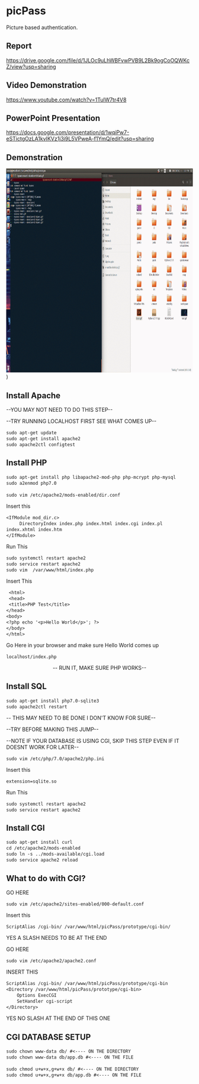 # picPass
Picture based authentication.

## Report
https://drive.google.com/file/d/1JLOc9uLhWBFvwPVB9L2Bk9ogCoOQWKcZ/view?usp=sharing

## Video Demonstration
https://www.youtube.com/watch?v=1TulW7tr4V8

## PowerPoint Presentation 
https://docs.google.com/presentation/d/1wqiPw7-eSTictgOzLA1kvIKVz1j3i9L5VPweA-f1YmQ/edit?usp=sharing

## Demonstration
<img src="https://github.com/McFlip/picPass/blob/master/templates/STEGO.gif" width="850" height="550" />)

## Install Apache

--YOU MAY NOT NEED TO DO THIS STEP--


--TRY RUNNING LOCALHOST FIRST SEE WHAT COMES UP--

    sudo apt-get update
    sudo apt-get install apache2
    sudo apache2ctl configtest


## Install PHP

    sudo apt-get install php libapache2-mod-php php-mcrypt php-mysql
    sudo a2enmod php7.0

    sudo vim /etc/apache2/mods-enabled/dir.conf

Insert this

    <IfModule mod_dir.c>
         DirectoryIndex index.php index.html index.cgi index.pl index.xhtml index.htm
    </IfModule>
Run This

    sudo systemctl restart apache2
    sudo service restart apache2
    sudo vim  /var/www/html/index.php
Insert This

     <html>
     <head>
     <title>PHP Test</title>
    </head>
    <body>
    <?php echo '<p>Hello World</p>'; ?>
    </body>
    </html>
Go Here in your browser and make sure Hello World comes up
   
    localhost/index.php


<center>-- RUN IT, MAKE SURE PHP WORKS--</center>


## Install SQL

    sudo apt-get install php7.0-sqlite3
    sudo apache2ctl restart

-- THIS MAY NEED TO BE DONE I DON'T KNOW FOR SURE--

--TRY BEFORE MAKING THIS JUMP--

--NOTE IF YOUR DATABASE IS USING CGI, SKIP THIS STEP EVEN IF IT DOESNT WORK FOR LATER--

    sudo vim /etc/php/7.0/apache2/php.ini
Insert this
    
    extension=sqlite.so

Run This

    sudo systemctl restart apache2
    sudo service restart apache2



## Install CGI

    sudo apt-get install curl
    cd /etc/apache2/mods-enabled
    sudo ln -s ../mods-available/cgi.load
    sudo service apache2 reload



## What to do with CGI?

GO HERE

    sudo vim /etc/apache2/sites-enabled/000-default.conf

Insert this

    ScriptAlias /cgi-bin/ /var/www/html/picPass/prototype/cgi-bin/ 

 YES A SLASH NEEDS TO BE AT THE END

GO HERE

    sudo vim /etc/apache2/apache2.conf

INSERT THIS

    ScriptAlias /cgi-bin/ /var/www/html/picPass/prototype/cgi-bin 
    <Directory /var/www/html/picPass/prototype/cgi-bin>
        Options ExecCGI
        SetHandler cgi-script
    </Directory>

 YES NO SLASH AT THE END OF THIS ONE

## CGI DATABASE SETUP
    sudo chown www-data db/ #<---- ON THE DIRECTORY
    sudo chown www-data db/app.db #<---- ON THE FILE

    sudo chmod u+w+x,g+w+x db/ #<---- ON THE DIRECTORY
    sudo chmod u+w+x,g+w+x db/app.db #<---- ON THE FILE



